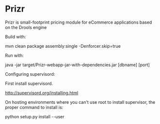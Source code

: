 # Prizr
Prizr is small-footprint pricing module for eCommerce applications based on the Drools engine

Build with:

mvn clean package assembly:single -Denforcer.skip=true

Run with:

java -jar target/Prizr-webapp-jar-with-dependencies.jar [dbname] [port]

Configuring supervisord:

First install supervisord. 

http://supervisord.org/installing.html

On hosting environments where you can't use root to install supervisor,
the proper command to install is:

python setup.py install --user
